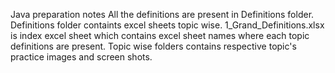 Java preparation notes
All the definitions are present in Definitions folder. 
Definitions folder containts excel sheets topic wise.
1_Grand_Definitions.xlsx is index excel sheet which contains excel sheet names where each topic definitions are present.
Topic wise folders contains respective topic's practice images and screen shots.
